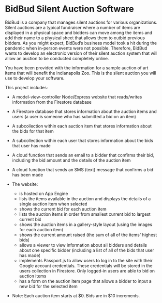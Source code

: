 # BidBud Silent Auction Software

BidBud is a company that manages silent auctions for various organizations. Silent auctions are a typical fundraiser where a number of items are displayed in a physical space and bidders can move among the items and add their name to a physical sheet that allows them to outbid previous bidders. As you might expect, BidBud’s business model took a hit during the pandemic when in-person events were not possible. Therefore, BidBud wants to develop an electronic version of their silent auction system that will allow an auction to be conducted completely online.

You have been provided with the information for a sample auction of art items that will benefit the Indianapolis Zoo. This is the silent auction you will use to develop your software. 

This project includes:
- A model-view-controller Node/Express website that reads/writes information from the Firestore database
- A Firestore database that stores information about the auction items and users (a user is someone who has submitted a bid on an item)
- A subcollection within each auction item that stores information about the bids for that item
- A subcollection within each user that stores information about the bids that user has made
- A cloud function that sends an email to a bidder that confirms their bid, including the bid amount and the details of the auction item
- A cloud function that sends an SMS (text) message that confirms a bid has been made

- The website:
	- is hosted on App Engine
	- lists the items available in the auction and displays the details of a single auction item when selected
	- shows the current bid for each auction item
	- lists the auction items in order from smallest current bid to largest current bid
	- shows the auction items in a gallery-style layout (using the images for each auction item)
	- shows the current amount raised (the sum of all of the items' highest bids)
	- allows a viewer to view information about all bidders and details about one specific bidder (including a list of all of the bids that user has made)
	- implements Passport.js to allow users to log in to the site with their Google account credentials. These credentials will be stored in the users collection in Firestore. Only logged-in users are able to bid on auction items
	- has a form on the auction item page that allows a bidder to input a new bid for the selected item

- Note: Each auction item starts at $0. Bids are in $10 increments.
